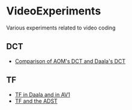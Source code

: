 # VideoExperiments
Various experiments related to video coding

## DCT

  * [Comparison of AOM's DCT and Daala's DCT](https://github.com/luctrudeau/VideoExperiments/tree/master/dct/scaling)

## TF

  * [TF in Daala and in AV1](https://github.com/luctrudeau/VideoExperiments/tree/master/tf/merging)
  * [TF and the ADST](https://github.com/luctrudeau/VideoExperiments/tree/master/tf/adst)
